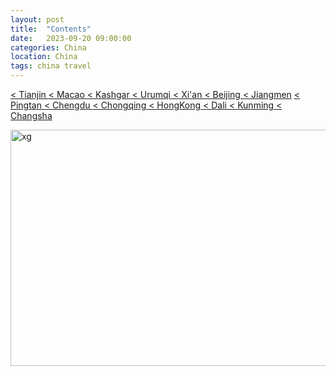 ```yaml
---
layout: post
title:  "Contents"
date:   2023-09-20 09:00:00
categories: China
location: China
tags: china travel
---
```


[< Tianjin ](https://travelkang.fun/china/2023/09/16/Tianjin/) [< Macao ](https://travelkang.fun/china/2023/06/25/Macao/)
[< Kashgar ](https://travelkang.fun/china/2023/05/12/Kashgar/) [< Urumqi ](https://travelkang.fun/china/2023/05/08/Urumqi/) [< Xi'an ](https://travelkang.fun/china/2023/01/13/Xi'an/)    [< Beijing ](https://travelkang.fun/china/2022/08/20/Beijing/)  [< Jiangmen](https://travelkang.fun/china/2021/09/22/Jiangmen/)  [< Pingtan ](https://travelkang.fun/china/2021/07/13/Pingtan/)  [< Chengdu ](https://travelkang.fun/china/2020/01/01/Chengdu/)  [< Chongqing ](https://travelkang.fun/china/2019/10/20/Chongqing/)  [< HongKong ](https://travelkang.fun/china/2019/05/03/hongkong/)  [< Dali ](https://travelkang.fun/china/2019/04/03/dali/)  [< Kunming ](https://travelkang.fun/china/2019/04/01/kunming/)   [< Changsha ](https://travelkang.fun/china/2019/03/17/changsha/)  

<div class="post-image">
	<img alt="xg" width="750" height="378" srcset="https://robotkang-1257995526.cos.ap-chengdu.myqcloud.com/travelkangimg/map.jpg" /> 
</div>
